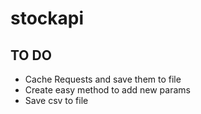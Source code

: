 # stockapi

## TO DO
- Cache Requests and save them to file
- Create easy method to add new params
- Save csv to file
